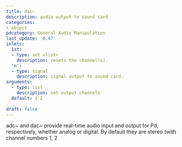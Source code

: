 ```yaml
---
title: dac~
description: audio output to sound card
categories:
- object
pdcategory: General Audio Manipulation
last_update: '0.47'
inlets:
  1st:
  - type: set <list>
    description: resets the channel(s).
  'n':
  - type: signal
    description: signal output to sound card.
arguments:
  - type: list
    description: set output channels 
  default: 1 2
.
draft: false
---
```

adc~ and dac~ provide real-time audio input and output for Pd, respectively, whether analog or digital. By default they are stereo (with channel numbers 1, 2